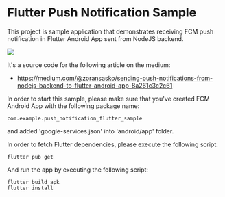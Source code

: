 # Flutter Push Notification Sample

This project is sample application that demonstrates receiving FCM push notification in Flutter Android App sent from NodeJS backend.

![](https://cdn-images-1.medium.com/max/800/1*bu2DFL_fQ2pEKs8sEIldTA.png)

It's a source code for the following article on the medium:

- https://medium.com/@zoransasko/sending-push-notifications-from-nodejs-backend-to-flutter-android-app-8a261c3c2c61

In order to start this sample, please make sure that you've created FCM Android App with the following package name: 
```
com.example.push_notification_flutter_sample
```
and added 'google-services.json' into 'android/app' folder.

In order to fetch Flutter dependencies, please execute the following script:
```
flutter pub get
```
And run the app by executing the following script:
```
flutter build apk
flutter install
```
